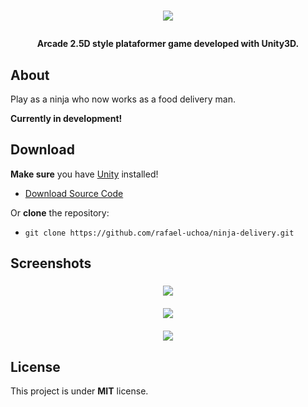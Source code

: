 <h1 align="center">
  <img src="https://i.imgur.com/sm5MFvD.png">
  <br>
  <p></p>
  <p></p>
  <p></p>
</h1>

<h4 align="center">Arcade 2.5D style plataformer game developed with Unity3D.</h4>

## About



Play as a ninja who now works as a food delivery man.

**Currently in development!**

## Download

**Make sure** you have [Unity](https://unity3d.com) installed!

- [Download Source Code](https://github.com/BayatGames/RedRunner/archive/master.zip)

Or **clone** the repository:

- `git clone https://github.com/rafael-uchoa/ninja-delivery.git`

## Screenshots
<h3 align="center">
  <img src="https://i.imgur.com/0ZIiFNM.png">
  <br>
  <br>
  <img src="https://i.imgur.com/3rID3IV.png">
  <br>
  <br>
  <img src="https://i.imgur.com/z5kjQUq.png">
  <br>
</h3> 

## License

This project is under **MIT** license.
